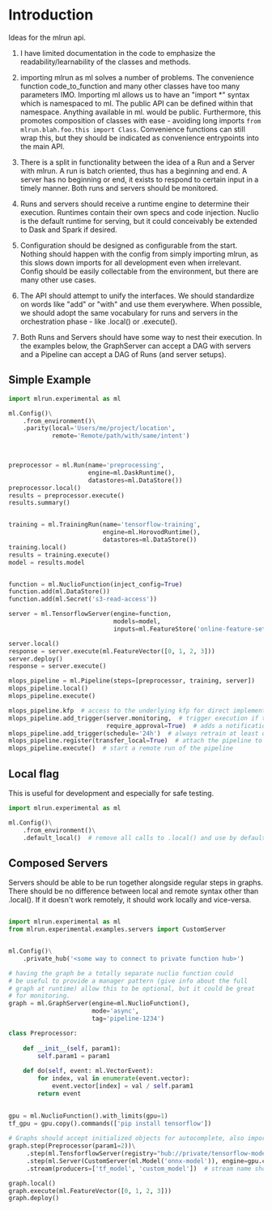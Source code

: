 # Introduction
Ideas for the mlrun api. 

1. I have limited documentation in the code to emphasize the readability/learnability of the classes and methods.

1. importing mlrun as ml solves a number of problems. The convenience function code_to_function and many other classes have too many parameters IMO. Importing ml allows us to have an "import *" syntax which is namespaced to ml. The public API can be defined within that namespace. Anything available in ml.<class or function> would be public. Furthermore, this promotes composition of classes with ease - avoiding long imports `from mlrun.blah.foo.this import Class`. Convenience functions can still wrap this, but they should be indicated as convenience entrypoints into the main API.

1. There is a split in functionality between the idea of a Run and a Server with mlrun. A run is batch oriented, thus has a beginning and end. A server has no beginning or end, it exists to respond to certain input in a timely manner. Both runs and servers should be monitored. 
   
1. Runs and servers should receive a runtime engine to determine their execution. Runtimes contain their own specs and code injection. Nuclio is the default runtime for serving, but it could conceivably be extended to Dask and Spark if desired.
   
1. Configuration should be designed as configurable from the start. Nothing should happen with the config from simply importing mlrun, as this slows down imports for all development even when irrelevant. Config should be easily collectable from the environment, but there are many other use cases.
   
1. The API should attempt to unify the interfaces. We should standardize on words like "add" or "with" and use them everywhere. When possible, we should adopt the same vocabulary for runs and servers in the orchestration phase - like .local() or .execute(). 

1. Both Runs and Servers should have some way to nest their execution. In the examples below, the GraphServer can accept a DAG with servers and a Pipeline can accept a DAG of Runs (and server setups). 

## Simple Example
```python
import mlrun.experimental as ml

ml.Config()\
    .from_environment()\
    .parity(local='Users/me/project/location',
            remote='Remote/path/with/same/intent')
    


preprocessor = ml.Run(name='preprocessing',
                      engine=ml.DaskRuntime(),
                      datastores=ml.DataStore())
preprocessor.local()
results = preprocessor.execute()
results.summary()


training = ml.TrainingRun(name='tensorflow-training',
                          engine=ml.HorovodRuntime(),
                          datastores=ml.DataStore())
training.local()
results = training.execute()
model = results.model


function = ml.NuclioFunction(inject_config=True)
function.add(ml.DataStore())
function.add(ml.Secret('s3-read-access'))

server = ml.TensorflowServer(engine=function,
                             models=model,
                             inputs=ml.FeatureStore('online-feature-set').vector())

server.local()
response = server.execute(ml.FeatureVector([0, 1, 2, 3]))
server.deploy()
response = server.execute()

mlops_pipeline = ml.Pipeline(steps=[preprocessor, training, server])
mlops_pipeline.local()
mlops_pipeline.execute()

mlops_pipeline.kfp  # access to the underlying kfp for direct implementation
mlops_pipeline.add_trigger(server.monitoring,  # trigger execution if the model server monitor sets off an alarm
                           require_approval=True)  # adds a notification and approval hook
mlops_pipeline.add_trigger(schedule='24h')  # always retrain at least once a day
mlops_pipeline.register(transfer_local=True)  # attach the pipeline to an mlrun server, add local results / artifacts to remote db
mlops_pipeline.execute()  # start a remote run of the pipeline

```

## Local flag

This is useful for development and especially for safe testing.

```python
import mlrun.experimental as ml

ml.Config()\
    .from_environment()\
    .default_local()  # remove all calls to .local() and use by default

```

## Composed Servers

Servers should be able to be run together alongside regular steps in graphs. There should be no difference between local and remote syntax other than .local(). If it doesn't work remotely, it should work locally and vice-versa.

```python

import mlrun.experimental as ml
from mlrun.experimental.examples.servers import CustomServer


ml.Config()\
    .private_hub('<some way to connect to private function hub>')

# having the graph be a totally separate nuclio function could
# be useful to provide a manager pattern (give info about the full 
# graph at runtime) allow this to be optional, but it could be great
# for monitoring.
graph = ml.GraphServer(engine=ml.NuclioFunction(),  
                       mode='async',                
                       tag='pipeline-1234') 

class Preprocessor:
    
    def __init__(self, param1):
        self.param1 = param1
        
    def do(self, event: ml.VectorEvent):
        for index, val in enumerate(event.vector):
            event.vector[index] = val / self.param1
        return event

        
gpu = ml.NuclioFunction().with_limits(gpu=1)
tf_gpu = gpu.copy().commands(['pip install tensorflow'])
        
# Graphs should accept initialized objects for autocomplete, also imports should "just work"
graph.step(Preprocessor(param1=2))\
     .step(ml.TensforflowServer(registry="hub://private/tensorflow-model-server", engine=tf_gpu), name='tf_model')\
     .step(ml.Server(CustomServer(ml.Model('onnx-model')), engine=gpu.copy()), name='custom_model')\
     .stream(producers=['tf_model', 'custom_model'])  # stream name should be derived by default, allow a name parameter

graph.local()
graph.execute(ml.FeatureVector([0, 1, 2, 3]))
graph.deploy()

```